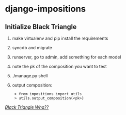 django-impositions
==================

Initialize Black Triangle
-------------------------

1. make virtualenv and pip install the requirements
1. syncdb and migrate
1. runserver, go to admin, add something for each model
1. note the pk of the composition you want to test
1. ./manage.py shell
1. output composition:

        > from impositions import utils
        > utils.output_composition(<pk>)

*[Black Triangle Wha??](http://rampantgames.com/blog/2004/10/black-triangle.html)*



